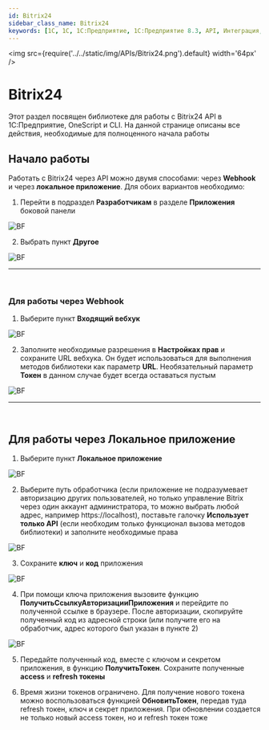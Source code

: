 ```yaml
---
id: Bitrix24
sidebar_class_name: Bitrix24
keywords: [1C, 1С, 1С:Предприятие, 1С:Предприятие 8.3, API, Интеграция, Сервисы, Обмен, OneScript, CLI, Bitrix24]
---
```


<img src={require('../../static/img/APIs/Bitrix24.png').default} width='64px' />

# Bitrix24

Этот раздел посвящен библиотеке для работы с Bitrix24 API в 1С:Предприятие, OneScript и CLI. На данной странице описаны все действия, необходимые для полноценного начала работы

## Начало работы

Работать с Bitrix24 через API можно двумя способами: через **Webhook** и через **локальное приложение**. Для обоих вариантов необходимо:

1. Перейти в подраздел **Разработчикам** в разделе **Приложения** боковой панели

![BF](../../static/img/Docs/Bitrix24/1.png)

2. Выбрать пункт **Другое**

![BF](../../static/img/Docs/Bitrix24/2.png)

<hr/><br/>

### Для работы через Webhook

1. Выберите пункт **Входящий вебхук**
	
![BF](../../static/img/Docs/Bitrix24/3.png)

2. Заполните необходимые разрешения в **Настройках прав** и сохраните URL вебхука. Он будет использоваться для выполнения методов библиотеки как параметр **URL**. Необязательный параметр **Токен** в данном случае будет всегда оставаться пустым

![BF](../../static/img/Docs/Bitrix24/4.png)

<hr/><br/>

## Для работы через Локальное приложение

1. Выберите пункт **Локальное приложение**
	
![BF](../../static/img/Docs/Bitrix24/5.png)

2. Выберите путь обработчика (если приложение не подразумевает авторизацию других пользователей, но только управление Bitrix через один аккаунт администратора, то можно выбрать любой адрес, например https://localhost), поставьте галочку **Использует только API** (если необходим только функционал вызова методов библиотеки) и заполните необходимые права

![BF](../../static/img/Docs/Bitrix24/6.png)

3. Сохраните **ключ** и **код** приложения

![BF](../../static/img/Docs/Bitrix24/7.png)

4. При помощи ключа приложения вызовите функцию **ПолучитьСсылкуАвторизацииПриложения** и перейдите по полученной ссылке в браузере. После авторизации, скопируйте полученный код из адресной строки (или получите его на обработчик, адрес которого был указан в пункте 2)

![BF](../../static/img/Docs/Bitrix24/8.png)

5. Передайте полученный код, вместе с ключом и секретом приложения, в функцию **ПолучитьТокен**. Сохраните полученные **access** и **refresh токены**

6. Время жизни токенов ограничено. Для получение нового токена можно воспользоваться функцией **ОбновитьТокен**, передав туда refresh токен, ключ и секрет приложения. При обновлении создается не только новый access токен, но и refresh токен тоже




